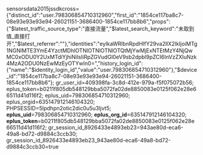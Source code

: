 sensorsdata2015jssdkcross={"distinct_id":"user.798306854710312960","first_id":"1854ce117ba8c7-08e93e93e93e94-26021151-3686400-1854ce117bb8b6","props":{"$latest_traffic_source_type":"直接流量","$latest_search_keyword":"未取到值_直接打开","$latest_referrer":""},"identities":"eyIkaWRlbnRpdHlfY29va2llX2lkIjoiMTg1NGNlMTE3YmE4YzctMDhlOTNlOTNlOTNlOTQtMjYwMjExNTEtMzY4NjQwMC0xODU0Y2UxMTdiYjhiNiIsIiRpZGVudGl0eV9sb2dpbl9pZCI6InVzZXIuNzk4MzA2ODU0NzEwMzEyOTYwIn0=","history_login_id":{"name":"$identity_login_id","value":"user.798306854710312960"},"$device_id":"1854ce117ba8c7-08e93e93e93e94-26021151-3686400-1854ce117bb8b6"}; gr_user_id=409398fa-3c8d-412e-979a-f5f075072b56; eplus_token=b0211f805db548129bba5072fa02de8850083e0125f062e28e66511d41d116f2; eplus_uid=798306854710312960; eplus_orgid=635147912146104320; PHPSESSID=5lpdhpn2otic2dic0u5u3ljvt5; __eplus_uid__=798306854710312960; __eplus_org_id__=635147912146104320; __eplus_token__=b0211f805db548129bba5072fa02de8850083e0125f062e28e66511d41d116f2; gr_session_id_8926433e4893eb23=943ae80d-eca6-49a8-bd72-d9884c3ccb30; gr_session_id_8926433e4893eb23_943ae80d-eca6-49a8-bd72-d9884c3ccb30=true
